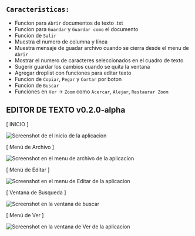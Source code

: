 ## **`Caracteristicas:`**

- Funcion para `Abrir` documentos de texto .txt
- Funcion para `Guardar` y `Guardar como` el documento
- Funcion de `Salir` 
- Muestra el numero de columna y línea 
- Muestra mensaje de guadar archivo cuando se cierra desde el menu de `Abrir`
- Mostrar el numero de caracteres seleccionados en el cuadro de texto
- Sugerir guardar los cambios cuando se quita la ventana
- Agregar droplist con funciones para editar texto
- Funcion de `Copiar`, `Pegar` y `Cortar` por boton
- Funcion de `Buscar`
- Funciones en `Ver` -> `Zoom` como `Acercar`, `Alejar`, `Restaurar Zoom`


## EDITOR DE TEXTO v0.2.0-alpha

[ INICIO ] 

![Screenshot de el inicio de la aplicacion](https://github.com/antonydany/editorTextoC/assets/78096173/1a77a7fc-085f-413e-a2da-45a6f86f7319)




[ Menú de Archivo ]

![Screenshot en el menu de archivo de la aplicacion](https://github.com/antonydany/editorTextoC/assets/78096173/5e535234-db48-4114-a37e-c40cbea1573e)



[ Menú de Editar ]

![Screenshot en el menu de Editar de la aplicacion](https://github.com/antonydany/editorTextoC/assets/78096173/7bc2e281-12f0-4309-9874-ad91d896cc0b)



[ Ventana de Busqueda ]

![Screenshot en la ventana de buscar](https://github.com/antonydany/editorTextoC/assets/78096173/50e39de2-6f42-4115-8200-e35eea6959a3)


[ Menú de Ver ]

![Screenshot en la ventana de Ver de la aplicacion](https://github.com/antonydany/editorTextoC/assets/78096173/8af6cc7b-746d-40bb-a634-5c5dd9d36b13)


